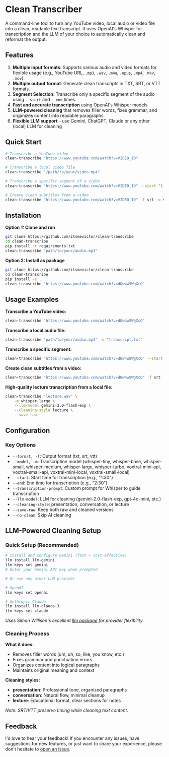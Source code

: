# Clean Transcriber

A command-line tool to turn any YouTube video, local audio or video file into a clean, readable text transcript. It uses OpenAI's Whisper for transcription and the LLM of your choice to automatically clean and reformat the output.

## Features

1. **Multiple input formats**: Supports various audio and video formats for flexible usage (e.g., YouTube URL, `.mp3`, `.wav`, `.m4a`, `.opus`, `.mp4`, `.mkv`, `.mov`).
2. **Multiple output format**: Generate clean transcripts in TXT, SRT, or VTT formats.
3. **Segment Selection**: Transcribe only a specific segment of the audio using `--start` and `--end` times.
4. **Fast and accurate transcription** using OpenAI's Whisper models
5. **LLM-powered cleaning** that removes filler words, fixes grammar, and organizes content into readable paragraphs
7. **Flexible LLM support** - use Gemini, ChatGPT, Claude or any other (local) LLM for cleaning

## Quick Start

```bash
# Transcribe a YouTube video
clean-transcribe "https://www.youtube.com/watch?v=VIDEO_ID"

# Transcribe a local video file
clean-transcribe "/path/to/your/video.mp4"

# Transcribe a specific segment of a video
clean-transcribe "https://www.youtube.com/watch?v=VIDEO_ID" --start "1:30" --end "2:30"

# Create clean subtitles from a video
clean-transcribe "https://www.youtube.com/watch?v=VIDEO_ID" -f srt -o subtitles.srt
```

## Installation

**Option 1: Clone and run**
```bash
git clone https://github.com/itsmevictor/clean-transcribe
cd clean-transcribe
pip install -r requirements.txt
clean-transcribe "path/to/your/audio.mp3"
```

**Option 2: Install as package**
```bash
git clone https://github.com/itsmevictor/clean-transcribe
cd clean-transcribe
pip install -e .
clean-transcribe "https://www.youtube.com/watch?v=dQw4w9WgXcQ"   
```

## Usage Examples

**Transcribe a YouTube video:**
```bash
clean-transcribe "https://www.youtube.com/watch?v=dQw4w9WgXcQ"
```

**Transcribe a local audio file:**
```bash
clean-transcribe "path/to/your/audio.mp3" -o "transcript.txt"
```

**Transcribe a specific segment:**
```bash
clean-transcribe "https://www.youtube.com/watch?v=dQw4w9WgXcQ" --start "00:01:30" --end "00:02:30"
```

**Create clean subtitles from a video:**
```bash
clean-transcribe "https://www.youtube.com/watch?v=dQw4w9WgXcQ" -f srt
```

**High-quality lecture transcription from a local file:**
```bash
clean-transcribe "lecture.wav" \
    -m whisper-large \
    --llm-model gemini-2.0-flash-exp \
    --cleaning-style lecture \
    --save-raw
```

## Configuration

### Key Options
- `--format, -f`: Output format (txt, srt, vtt)
- `--model, -m`: Transcription model (whisper-tiny, whisper-base, whisper-small, whisper-medium, whisper-large, whisper-turbo, voxtral-mini-api, voxtral-small-api, voxtral-mini-local, voxtral-small-local)
- `--start`: Start time for transcription (e.g., "1:30")
- `--end`: End time for transcription (e.g., "2:30")
- `--transcription-prompt`: Custom prompt for Whisper to guide transcription
- `--llm-model`: LLM for cleaning (gemini-2.0-flash-exp, gpt-4o-mini, etc.)
- `--cleaning-style`: presentation, conversation, or lecture
- `--save-raw`: Keep both raw and cleaned versions
- `--no-clean`: Skip AI cleaning

## LLM-Powered Cleaning Setup

### Quick Setup (Recommended)
```bash
# Install and configure Gemini (fast + cost-effective)
llm install llm-gemini
llm keys set gemini
# Enter your Gemini API key when prompted

# Or use any other LLM provider

# OpenAI
llm keys set openai

# Anthropic Claude  
llm install llm-claude-3
llm keys set claude
```

*Uses Simon Willison's excellent [llm package](https://github.com/simonw/llm) for provider flexibility.*

### Cleaning Process

**What it does:**
- Removes filler words (um, uh, so, like, you know, etc.)
- Fixes grammar and punctuation errors  
- Organizes content into logical paragraphs
- Maintains original meaning and context

**Cleaning styles:**
- **presentation**: Professional tone, organized paragraphs
- **conversation**: Natural flow, minimal cleanup
- **lecture**: Educational format, clear sections for notes

*Note: SRT/VTT preserve timing while cleaning text content.*

## Feedback

I'd love to hear your feedback! If you encounter any issues, have suggestions for new features, or just want to share your experience, please don't hesitate to [open an issue](https://github.com/itsmevictor/clean-transcribe/issues).
